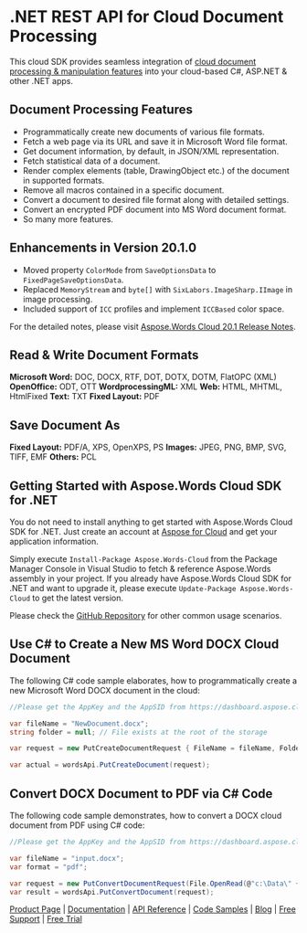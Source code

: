 # .NET REST API for Cloud Document Processing

This cloud SDK provides seamless integration of [cloud document processing & manipulation features](https://products.aspose.cloud/words/net) into your cloud-based C#, ASP.NET & other .NET apps.

## Document Processing Features

- Programmatically create new documents of various file formats.
- Fetch a web page via its URL and save it in Microsoft Word file format.
- Get document information, by default, in JSON/XML representation.
- Fetch statistical data of a document.
- Render complex elements (table, DrawingObject etc.) of the document in supported formats.
- Remove all macros contained in a specific document.
- Convert a document to desired file format along with detailed settings.
- Convert an encrypted PDF document into MS Word document format.
- So many more features.

## Enhancements in Version 20.1.0

- Moved property `ColorMode` from `SaveOptionsData` to `FixedPageSaveOptionsData`.
- Replaced `MemoryStream` and `byte[]` with `SixLabors.ImageSharp.IImage` in image processing.
- Included support of `ICC` profiles and implement `ICCBased` color space.

For the detailed notes, please visit [Aspose.Words Cloud 20.1 Release Notes](https://docs.aspose.cloud/display/wordscloud/Aspose.Words+Cloud+20.1+Release+Notes).

## Read & Write Document Formats

**Microsoft Word:** DOC, DOCX, RTF, DOT, DOTX, DOTM, FlatOPC (XML)
**OpenOffice:** ODT, OTT
**WordprocessingML:** XML
**Web:** HTML, MHTML, HtmlFixed
**Text:** TXT
**Fixed Layout:** PDF

## Save Document As

**Fixed Layout:** PDF/A, XPS, OpenXPS, PS
**Images:** JPEG, PNG, BMP, SVG, TIFF, EMF
**Others:** PCL

## Getting Started with Aspose.Words Cloud SDK for .NET

You do not need to install anything to get started with Aspose.Words Cloud SDK for .NET. Just create an account at [Aspose for Cloud](https://dashboard.aspose.cloud/#/apps) and get your application information.

Simply execute `Install-Package Aspose.Words-Cloud` from the Package Manager Console in Visual Studio to fetch & reference Aspose.Words assembly in your project. If you already have Aspose.Words Cloud SDK for .NET and want to upgrade it, please execute `Update-Package Aspose.Words-Cloud` to get the latest version.

Please check the [GitHub Repository](https://github.com/aspose-words-cloud/aspose-words-cloud-dotnet) for other common usage scenarios.

## Use C# to Create a New MS Word DOCX Cloud Document

The following C# code sample elaborates, how to programmatically create a new Microsoft Word DOCX document in the cloud:

```csharp
//Please get the AppKey and the AppSID from https://dashboard.aspose.cloud/

var fileName = "NewDocument.docx";
string folder = null; // File exists at the root of the storage

var request = new PutCreateDocumentRequest { FileName = fileName, Folder = folder };

var actual = wordsApi.PutCreateDocument(request);
```

## Convert DOCX Document to PDF via C# Code

The following code sample demonstrates, how to convert a DOCX cloud document from PDF using C# code:

```csharp
//Please get the AppKey and the AppSID from https://dashboard.aspose.cloud/

var fileName = "input.docx";
var format = "pdf";

var request = new PutConvertDocumentRequest(File.OpenRead(@"c:\Data\" + fileName), format);
var result = wordsApi.PutConvertDocument(request);
```

[Product Page](https://products.aspose.cloud/words/net) | [Documentation](https://docs.aspose.cloud/display/wordscloud/Home) | [API Reference](https://apireference.aspose.cloud/words/) | [Code Samples](https://github.com/aspose-words-cloud/aspose-words-cloud-dotnet) | [Blog](https://blog.aspose.cloud/category/words/) | [Free Support](https://forum.aspose.cloud/c/words) | [Free Trial](https://dashboard.aspose.cloud/#/apps)
